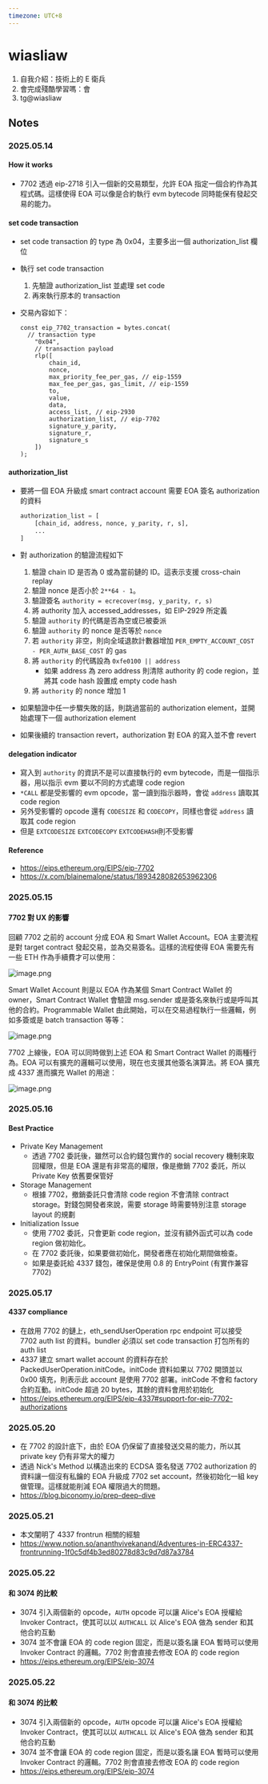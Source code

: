 ```yaml
---
timezone: UTC+8
---
```



# wiasliaw

1. 自我介紹：技術上的 E 衛兵
2. 會完成殘酷學習嗎：會
3. tg@wiasliaw

## Notes

<!-- Content_START -->

### 2025.05.14

#### How it works

- 7702 透過 eip-2718 引入一個新的交易類型，允許 EOA 指定一個合約作為其程式碼。這樣使得 EOA 可以像是合約執行 evm bytecode 同時能保有發起交易的能力。

#### set code transaction

- set code transaction 的 type 為 0x04，主要多出一個 authorization_list 欄位
- 執行 set code transaction
    1. 先驗證 authorization_list 並處理 set code
    2. 再來執行原本的 transaction
- 交易內容如下：
    
    ```tsx
    const eip_7702_transaction = bytes.concat(
      // transaction type
    	"0x04",
    	// transaction payload
    	rlp([
    		chain_id,
    		nonce,
    		max_priority_fee_per_gas, // eip-1559
    		max_fee_per_gas, gas_limit, // eip-1559
    		to,
    		value,
    		data,
    		access_list, // eip-2930
    		authorization_list, // eip-7702
    		signature_y_parity,
    		signature_r,
    		signature_s
    	])
    );
    ```
    

#### authorization_list

- 要將一個 EOA 升級成 smart contract account 需要 EOA 簽名 authorization 的資料
    
    ```python
    authorization_list = [
    	[chain_id, address, nonce, y_parity, r, s],
    	...
    ]
    ```
    
- 對 authorization 的驗證流程如下
    1. 驗證 chain ID 是否為 0 或為當前鏈的 ID。這表示支援 cross-chain replay
    2. 驗證 nonce 是否小於 `2**64 - 1`。
    3. 驗證簽名 `authority = ecrecover(msg, y_parity, r, s)`
    4. 將 authority 加入 accessed_addresses，如 EIP-2929 所定義
    5. 驗證 `authority` 的代碼是否為空或已被委派
    6. 驗證 `authority` 的 nonce 是否等於 `nonce`
    7. 若 `authority` 非空，則向全域退款計數器增加 `PER_EMPTY_ACCOUNT_COST - PER_AUTH_BASE_COST` 的 gas
    8. 將 `authority` 的代碼設為 `0xfe0100 || address`
        - 如果 address 為 zero address 則清除 authority 的 code region，並將其 code hash 設置成 empty code hash
    9. 將 `authority` 的 nonce 增加 1
- 如果驗證中任一步驟失敗的話，則跳過當前的 authorization element，並開始處理下一個 authorization element
- 如果後續的 transaction revert，authorization 對 EOA 的寫入並不會 revert

#### delegation indicator

- 寫入到 `authority` 的資訊不是可以直接執行的 evm bytecode，而是一個指示器，用以指示 evm 要以不同的方式處理 code region
- `*CALL` 都是受影響的 evm opcode，當一讀到指示器時，會從 `address` 讀取其 code region
- 另外受影響的 opcode 還有 `CODESIZE` 和 `CODECOPY`，同樣也會從 `address` 讀取其 code region
- 但是 `EXTCODESIZE` `EXTCODECOPY` `EXTCODEHASH`則不受影響

#### Reference

- https://eips.ethereum.org/EIPS/eip-7702
- https://x.com/blainemalone/status/1893428082653962306

### 2025.05.15

#### 7702 對 UX 的影響

回顧 7702 之前的 account 分成 EOA 和 Smart Wallet Account。EOA 主要流程是對 target contract 發起交易，並為交易簽名。這樣的流程使得 EOA 需要先有一些 ETH 作為手續費才可以使用：

![image.png](https://img.notionusercontent.com/s3/prod-files-secure%2F0e13fc79-68f6-4250-ac7b-770fd24029db%2Fac7d5225-2a67-49e0-8788-0ae5ccd3d210%2Fimage.png/size/w=2000?exp=1747293492&sig=jH2hf3EM29JNlwlWFWi-KMT7rPKO4VJgwJ5s-Km7YF4&id=1f4098e3-5fa6-8016-99f4-e6d7e4548602&table=block&userId=b83e83cc-a393-4f23-82e9-22582fd02e8d)

Smart Wallet Account 則是以 EOA 作為某個 Smart Contract Wallet 的 owner，Smart Contract Wallet 會驗證 msg.sender 或是簽名來執行或是呼叫其他的合約。Programmable Wallet 由此開始，可以在交易過程執行一些邏輯，例如多簽或是 batch transaction 等等：

![image.png](https://img.notionusercontent.com/s3/prod-files-secure%2F0e13fc79-68f6-4250-ac7b-770fd24029db%2Fbd3fc784-08bb-422c-8bf7-bc82ae1ebd98%2Fimage.png/size/w=2000?exp=1747293581&sig=MtVUNMdLfSShyzVBveMOQDR3fKaWg7P9kvF1Bu64Uls&id=1f4098e3-5fa6-808c-90ff-d47e26697497&table=block&userId=b83e83cc-a393-4f23-82e9-22582fd02e8d)

7702 上線後，EOA 可以同時做到上述 EOA 和 Smart Contract Wallet 的兩種行為。EOA 可以有擴充的邏輯可以使用，現在也支援其他簽名演算法。將 EOA 擴充成 4337 進而擴充 Wallet 的用途：

![image.png](https://img.notionusercontent.com/s3/prod-files-secure%2F0e13fc79-68f6-4250-ac7b-770fd24029db%2Fc93bc3cc-0794-4502-9b79-d0bf0e7d1617%2Fimage.png/size/w=2000?exp=1747293605&sig=CQyGE6ievAM0BLLk7BnYL86YWwp5Te-2-R4Lpc1fXss&id=1f4098e3-5fa6-80e2-9b9b-e67859af1c31&table=block&userId=b83e83cc-a393-4f23-82e9-22582fd02e8d)

### 2025.05.16

#### Best Practice

- Private Key Management
    - 透過 7702 委託後，雖然可以合約錢包實作的 social recovery 機制來取回權限，但是 EOA 還是有非常高的權限，像是撤銷 7702 委託，所以 Private Key 依舊要保管好
- Storage Management
    - 根據 7702，撤銷委託只會清除 code region 不會清除 contract storage。對錢包開發者來說，需要 storage 時需要特別注意 storage layout 的規劃
- Initialization Issue
    - 使用 7702 委託，只會更新 code region，並沒有額外函式可以為 code region 做初始化。
    - 在 7702 委託後，如果要做初始化，開發者應在初始化期間做檢查。
    - 如果是委託給 4337 錢包，確保是使用 0.8 的 EntryPoint (有實作兼容 7702)

### 2025.05.17

#### 4337 compliance

- 在啟用 7702 的鏈上，eth_sendUserOperation rpc endpoint 可以接受 7702 auth list 的資料。bundler 必須以 set code transaction 打包所有的 auth list
- 4337 建立 smart wallet account 的資料存在於 PackedUserOperation.initCode。initCode 資料如果以 7702 開頭並以 0x00 填充，則表示此 account 是使用 7702 部署。initCode 不會和 factory 合約互動。initCode 超過 20 bytes，其餘的資料會用於初始化
- https://eips.ethereum.org/EIPS/eip-4337#support-for-eip-7702-authorizations

### 2025.05.20

- 在 7702 的設計底下，由於 EOA 仍保留了直接發送交易的能力，所以其 private key 仍有非常大的權力
- 透過 Nick's Method 以構造出來的 ECDSA 簽名發送 7702 authorization 的資料讓一個沒有私鑰的 EOA 升級成 7702 set account，然後初始化一組 key 做管理。這樣就能削減 EOA 權限過大的問題。
- https://blog.biconomy.io/prep-deep-dive

### 2025.05.21

- 本文闡明了 4337 frontrun 相關的經驗
- https://www.notion.so/ananthvivekanand/Adventures-in-ERC4337-frontrunning-1f0c5df4b3ed80278d83c9d7d87a3784

### 2025.05.22

#### 和 3074 的比較

- 3074 引入兩個新的 opcode，`AUTH` opcode 可以讓 Alice's EOA 授權給 Invoker Contract，使其可以以 `AUTHCALL` 以 Alice's EOA 做為 sender 和其他合約互動
- 3074 並不會讓 EOA 的 code region 固定，而是以簽名讓 EOA 暫時可以使用 Invoker Contract 的邏輯。7702 則會直接去修改 EOA 的 code region
- https://eips.ethereum.org/EIPS/eip-3074

### 2025.05.22

#### 和 3074 的比較

- 3074 引入兩個新的 opcode，`AUTH` opcode 可以讓 Alice's EOA 授權給 Invoker Contract，使其可以以 `AUTHCALL` 以 Alice's EOA 做為 sender 和其他合約互動
- 3074 並不會讓 EOA 的 code region 固定，而是以簽名讓 EOA 暫時可以使用 Invoker Contract 的邏輯。7702 則會直接去修改 EOA 的 code region
- https://eips.ethereum.org/EIPS/eip-3074

<!-- Content_END -->

